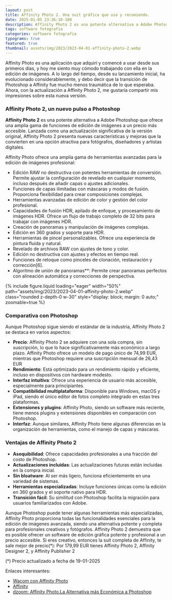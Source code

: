 ```yaml
---
layout: post
title: Affinity Photo 2. Una suit gráfica que uso y recomiendo.
date: 2025-01-05 23:36:10-100
description: Affinity Photo 2 es una potente alternativa a Adobe Photoshop que ofrece una amplia gama de funciones de edición de imágenes a un precio más accesible.
tags: software fotografia
categories: software fotografia
typograms: true
featured: true
thumbnail: assets/img/2023/2023-04-01-affinity-photo-2.webp
---
```


Affinity Photo es una aplicación que adquirí y comencé a usar desde sus primeros días, y hoy me siento muy cómodo trabajando con ella en la edición de imágenes. A lo largo del tiempo, desde su lanzamiento inicial, ha evolucionado considerablemente, y debo decir que la transición de Photoshop a Affinity fue mucho menos traumática de lo que esperaba. Ahora, con la actualización a Affinity Photo 2, me gustaría compartir mis impresiones sobre esta nueva versión.

### Affinity Photo 2, un nuevo pulso a Photoshop


**Affinity Photo 2** es una potente alternativa a Adobe Photoshop que ofrece una amplia gama de funciones de edición de imágenes a un precio más accesible.
Lanzada como una actualización significativa de la versión original, Affinity Photo 2 presenta nuevas características y mejoras que la convierten en una opción atractiva para fotógrafos, diseñadores y artistas digitales.

Affinity Photo ofrece una amplia gama de herramientas avanzadas para la edición de imágenes profesional:

- Edición RAW no destructiva con potentes herramientas de conversión. Permite ajustar la configuración de revelado en cualquier momento, incluso después de añadir capas o ajustes adicionales.
- Funciones de capas ilimitadas con máscaras y modos de fusión. Proporciona flexibilidad para crear composiciones complejas.
- Herramientas avanzadas de edición de color y gestión del color profesional.
- Capacidades de fusión HDR, apilado de enfoque, y procesamiento de imágenes HDR. Ofrece un flujo de trabajo completo de 32 bits para trabajar con imágenes HDR.
- Creación de panoramas y manipulación de imágenes complejas.
- Edición en 360 grados y soporte para HDR.
- Herramientas de pincel personalizables. Ofrece una experiencia de pintura fluida y natural.
- Revelado de archivos RAW con ajustes de tono y color.
- Edición no destructiva con ajustes y efectos en tiempo real.
- Funciones de retoque como pinceles de clonación, restauración y corrección[6].
- Algoritmo de unión de panoramas**: Permite crear panoramas perfectos con alineación automática y correcciones de perspectiva.

<div class="text-center">
{% include figure.liquid loading="eager" width="50%" path="assets/img/2023/2023-04-01-affinity-photo-2.webp" class="rounded z-depth-0 w-30" style="display: block; margin: 0 auto;" zoomable=true %}   
</div>

### Comparativa con Photoshop

Aunque Photoshop sigue siendo el estándar de la industria, Affinity Photo 2 se destaca en varios aspectos:

- **Precio**: Affinity Photo 2 se adquiere con una sola compra, sin suscripción, lo que lo hace significativamente más económico a largo plazo. Affinity Photo ofrece un modelo de pago único de 74,99 EUR, mientras que Photoshop requiere una suscripción mensual de 26,43 EUR
- **Rendimiento**: Está optimizado para un rendimiento rápido y eficiente, incluso en dispositivos con hardware modesto.
- **Interfaz intuitiva**: Ofrece una experiencia de usuario más accesible, especialmente para principiantes.
- **Compatibilidad multiplataforma**: Disponible para Windows, macOS y iPad, siendo el único editor de fotos completo integrado en estas tres plataformas.
- **Extensiones y plugins**: Affinity Photo, siendo un software más reciente, tiene menos plugins y extensiones disponibles en comparación con Photoshop.
- **Interfaz**: Aunque similares, Affinity Photo tiene algunas diferencias en la organización de herramientas, como el manejo de capas y máscaras.

### Ventajas de Affinity Photo 2

- **Asequibilidad**: Ofrece capacidades profesionales a una fracción del costo de Photoshop.
- **Actualizaciones incluidas**: Las actualizaciones futuras están incluidas en la compra inicial.
- **Sin bloatware**: Al ser más ligero, funciona eficientemente en una variedad de sistemas.
- **Herramientas especializadas**: Incluye funciones únicas como la edición en 360 grados y el soporte nativo para HDR.
- **Transición fácil**: Su similitud con Photoshop facilita la migración para usuarios familiarizados con Adobe.

Aunque Photoshop puede tener algunas herramientas más especializadas, Affinity Photo proporciona todas las funcionalidades esenciales para la edición de imágenes avanzada, siendo una alternativa potente y completa para profesionales creativos y fotógrafos.
Affinity Photo 2 demuestra que es posible ofrecer un software de edición gráfica potente y profesional a un precio accesible.
Si eres creativo, entonces la suit completa de Affinity, te sale mejor de precio(*): Por 179,99 EUR tienes Affinity Photo 2, Affinity Designer 2, y Affinity Publisher 2

(*) Precio actualizado a fecha de 19-01-2025

Enlaces interesantes:
- [Wacom con Affinity Photo](https://estore.wacom.com/es-es/photo-editing-with-wacom-one-affinity-photo.html)
- [Affinity](https://affinity.serif.com/es/photo/)
- [dzoom: Affinity Photo.La Alternativa más Económica a Photoshop](https://www.dzoom.org.es/affinity-photo-alternativa-photoshop/)
